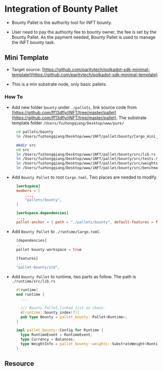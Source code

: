 # Integration of Bounty Pallet

* Bounty Pallet is the authority tool for iNFT bounty.

* User need to pay the authority fee to bounty owner, the fee is set by the Bounty Pallet. As the payment needed, Bounty Pallet is used to manage the iNFT bounty task. 

## Mini Template

* Target source: [https://github.com/paritytech/polkadot-sdk-minimal-template](https://github.com/paritytech/polkadot-sdk-minimal-template)

* This is a min substrate node, only basic pallets.

### How To

* Add new folder `bounty` under `./pallets`, link source code from [https://github.com/ff13dfly/iNFT/tree/master/pallet](https://github.com/ff13dfly/iNFT/tree/master/pallet). The substrate template folder `/Users/fuzhongqiang/Desktop/www/pure/`

  ```BASH
    cd pallets/bounty
    ln /Users/fuzhongqiang/Desktop/www/iNFT/pallet/bounty/Cargo_mini_template.toml Cargo.toml

    mkdir src
    cd src
    ln /Users/fuzhongqiang/Desktop/www/iNFT/pallet/bounty/src/lib.rs lib.rs
    ln /Users/fuzhongqiang/Desktop/www/iNFT/pallet/bounty/src/tests.rs tests.rs
    ln /Users/fuzhongqiang/Desktop/www/iNFT/pallet/bounty/src/weights.rs weights.rs
    ln /Users/fuzhongqiang/Desktop/www/iNFT/pallet/bounty/src/benchmarking.rs benchmarking.rs
  ```

* Add `Bounty Pallet` to root `Cargo.toml`. Two places are needed to modify.

  ```TOML
    [workspace]
    members = [
        ...,
        "pallets/bounty",
    ]

    [workspace.dependencies]
    ...,
    pallet-anchor = { path = "./pallets/bounty", default-features = false }
  ```

* Add `Bounty Pallet` to `./runtime/Cargo.toml`.
  
  ```RUST
    [dependencies]
    ...
    pallet-bounty.workspace = true

    [features]
    ...
    "pallet-bounty/std",
  ```

* Add `Bounty Pallet` to runtime, two parts as follow. The path is `./runtime/src/lib.rs`

  ```RUST
    #[runtime]
    mod runtime {
      ...

      /// Bounty Pallet,linked list on chain.
      #[runtime::bounty_index(7)]
      pub type Bounty = pallet_bounty::Pallet<Runtime>;
    }

    impl pallet_bounty::Config for Runtime {
      type RuntimeEvent = RuntimeEvent;
      type Currency = Balances;
      type WeightInfo = pallet_bounty::weights::SubstrateWeight<Runtime>;
    }
  ```
  
## Resource